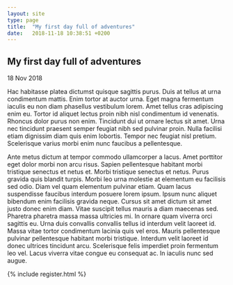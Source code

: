```yaml
---
layout: site
type: page
title:  "My first day full of adventures"
date:   2018-11-18 10:38:51 +0200
---
```

<div class="post-title">
<h2>My first day full of adventures</h2>
<p class="date">18 Nov 2018</p>
</div>

<div class="text-conteiner">

<p>Hac habitasse platea dictumst quisque sagittis purus. Duis at tellus at urna condimentum mattis. Enim tortor at auctor urna. Eget magna fermentum iaculis eu non diam phasellus vestibulum lorem. Amet tellus cras adipiscing enim eu. Tortor id aliquet lectus proin nibh nisl condimentum id venenatis. Rhoncus dolor purus non enim. Tincidunt dui ut ornare lectus sit amet. Urna nec tincidunt praesent semper feugiat nibh sed pulvinar proin. Nulla facilisi etiam dignissim diam quis enim lobortis. Tempor nec feugiat nisl pretium. Scelerisque varius morbi enim nunc faucibus a pellentesque.</p>

<p>Ante metus dictum at tempor commodo ullamcorper a lacus. Amet porttitor eget dolor morbi non arcu risus. Sapien pellentesque habitant morbi tristique senectus et netus et. Morbi tristique senectus et netus. Purus gravida quis blandit turpis. Morbi leo urna molestie at elementum eu facilisis sed odio. Diam vel quam elementum pulvinar etiam. Quam lacus suspendisse faucibus interdum posuere lorem ipsum. Ipsum nunc aliquet bibendum enim facilisis gravida neque. Cursus sit amet dictum sit amet justo donec enim diam. Vitae suscipit tellus mauris a diam maecenas sed. Pharetra pharetra massa massa ultricies mi. In ornare quam viverra orci sagittis eu. Urna duis convallis convallis tellus id interdum velit laoreet id. Massa vitae tortor condimentum lacinia quis vel eros. Mauris pellentesque pulvinar pellentesque habitant morbi tristique. Interdum velit laoreet id donec ultrices tincidunt arcu. Scelerisque felis imperdiet proin fermentum leo vel. Lacus viverra vitae congue eu consequat ac. In iaculis nunc sed augue.</p>
</div>

{% include register.html %}